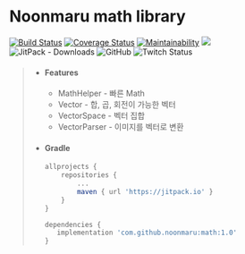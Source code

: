 # Noonmaru math library
[![Build Status](https://travis-ci.org/noonmaru/math.svg?branch=master)](https://travis-ci.org/noonmaru/math)
[![Coverage Status](https://coveralls.io/repos/github/noonmaru/math/badge.svg?branch=master)](https://coveralls.io/github/noonmaru/math?branch=master)
[![Maintainability](https://api.codeclimate.com/v1/badges/5abbae229dbcd797e9ce/maintainability)](https://codeclimate.com/github/noonmaru/math/maintainability)
[![](https://jitpack.io/v/noonmaru/math.svg)](https://jitpack.io/#noonmaru/math)
![JitPack - Downloads](https://img.shields.io/jitpack/dm/github/noonmaru/math)
![GitHub](https://img.shields.io/github/license/noonmaru/math)
![Twitch Status](https://img.shields.io/twitch/status/hptgrm)

> * #### Features
>   * MathHelper - 빠른 Math
>   * Vector - 합, 곱, 회전이 가능한 벡터
>   * VectorSpace - 벡터 집합
>   * VectorParser - 이미지를 벡터로 변환
> * #### Gradle
>   ```groovy
>   allprojects {
> 	    repositories {
>           ...
>  	    	maven { url 'https://jitpack.io' }
>  	    }
>  	}
>   ```
>   ```groovy
>   dependencies {
>      implementation 'com.github.noonmaru:math:1.0'
>   }
>   ```